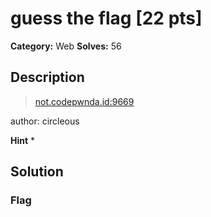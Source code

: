 # guess the flag [22 pts]

**Category:** Web
**Solves:** 56

## Description
>[not.codepwnda.id:9669](http://not.codepwnda.id:9669)

author: circleous

**Hint**
* 

## Solution

### Flag

